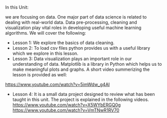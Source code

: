 In this Unit:

we are focusing on data. One major part of data science is related to dealing with real-world data. Data pre-processing, cleaning and visualization play vital roles in developing useful machine learning algorithms. We will cover the following:

- Lesson 1: We explore the basics of data cleaning.
- Lesson 2: To load csv files python provides us with a useful library which we explore in this lesson.
- Lesson 3: Data visualization plays an important role in our understanding of data. Matplotlib is a library in Python which helps us to make meaningful plots and graphs. A short video summerizing the lesson is provided as well:
 
https://www.youtube.com/watch?v=5imWdw_g4AI
- Lesson 4: It is a small data project designed to review what has been taught in this unit. The project is explained in the following videos. 
https://www.youtube.com/watch?v=X5WYbERGQ0g
https://www.youtube.com/watch?v=VmTNwR1RV70


